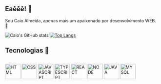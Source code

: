 ## Eaêêê! 🦕

Sou Caio Almeida, apenas mais um apaixonado por desenvolvimento WEB. 🐣 

![Caio's GitHub stats](https://github-readme-stats.vercel.app/api?username=CaioAReis&show_icons=true&theme=cobalt)
[![Top Langs](https://github-readme-stats.vercel.app/api/top-langs/?username=CaioAReis&layout=compact&theme=cobalt)](https://github.com/anuraghazra/github-readme-stats)

## Tecnologias 🦖

<div style="display: flex; justify_content: space_around">

<img 
    align="center" 
    alt="HTML" 
    height="50" 
    src="https://cdn.jsdelivr.net/gh/devicons/devicon/icons/html5/html5-original.svg"
/>
<img 
    align="center" 
    alt="CSS" 
    height="50" 
    src="https://cdn.jsdelivr.net/gh/devicons/devicon/icons/css3/css3-original.svg" 
/>
<img 
    align="center" 
    alt="JAVASCRIPT" 
    height="50" 
    src="https://cdn.jsdelivr.net/gh/devicons/devicon/icons/javascript/javascript-plain.svg" 
/>
<img 
    align="center" 
    alt="TYPESCRIPT" 
    height="50" 
    src="https://cdn.jsdelivr.net/gh/devicons/devicon/icons/typescript/typescript-plain.svg" 
/>
<img 
    align="center" 
    alt="REACT" 
    height="50" 
    src="https://cdn.jsdelivr.net/gh/devicons/devicon/icons/react/react-original.svg" 
/>
<img 
    align="center" 
    alt="NODE"
    height="50" 
    src="https://cdn.jsdelivr.net/gh/devicons/devicon/icons/nodejs/nodejs-original.svg" 
/>
<img 
    align="center" 
    alt="JAVA"
    height="50" 
    src="https://cdn.jsdelivr.net/gh/devicons/devicon/icons/java/java-original.svg" 
/>
<img 
    align="center" 
    alt="MYSQL"
    height="50" 
    src="https://cdn.jsdelivr.net/gh/devicons/devicon/icons/mysql/mysql-original.svg" 
/>
</div>
